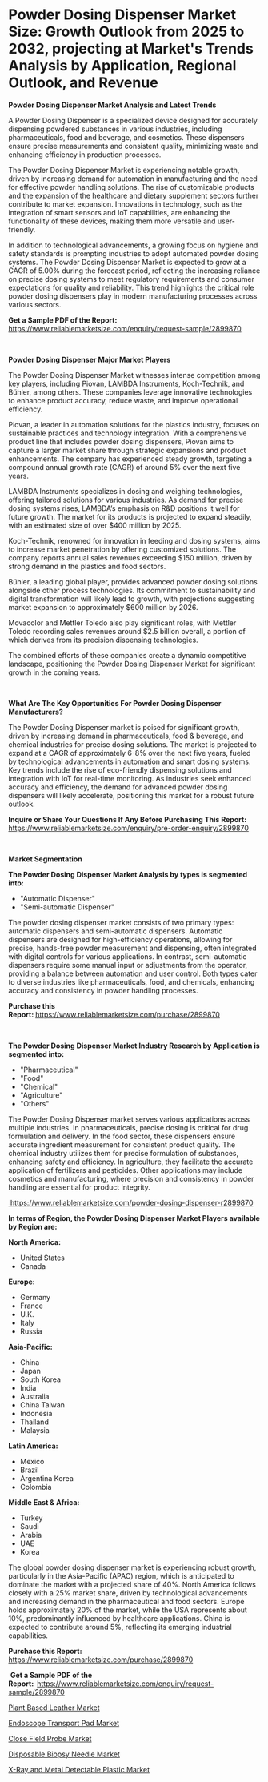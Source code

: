 <p><h1>Powder Dosing Dispenser Market Size: Growth Outlook from 2025 to 2032, projecting at Market's Trends Analysis by Application, Regional Outlook, and Revenue</h1></p><p><strong>Powder Dosing Dispenser Market Analysis and Latest Trends</strong></p>
<p><p>A Powder Dosing Dispenser is a specialized device designed for accurately dispensing powdered substances in various industries, including pharmaceuticals, food and beverage, and cosmetics. These dispensers ensure precise measurements and consistent quality, minimizing waste and enhancing efficiency in production processes. </p><p>The Powder Dosing Dispenser Market is experiencing notable growth, driven by increasing demand for automation in manufacturing and the need for effective powder handling solutions. The rise of customizable products and the expansion of the healthcare and dietary supplement sectors further contribute to market expansion. Innovations in technology, such as the integration of smart sensors and IoT capabilities, are enhancing the functionality of these devices, making them more versatile and user-friendly.</p><p>In addition to technological advancements, a growing focus on hygiene and safety standards is prompting industries to adopt automated powder dosing systems. The Powder Dosing Dispenser Market is expected to grow at a CAGR of 5.00% during the forecast period, reflecting the increasing reliance on precise dosing systems to meet regulatory requirements and consumer expectations for quality and reliability. This trend highlights the critical role powder dosing dispensers play in modern manufacturing processes across various sectors.</p></p>
<p><strong>Get a Sample PDF of the Report:&nbsp;</strong> <a href="https://www.reliablemarketsize.com/enquiry/request-sample/2899870?utm_campaign=1103&utm_medium=2&utm_source=Github&utm_content=ia&utm_term=16032025&utm_id=powder-dosing-dispenser">https://www.reliablemarketsize.com/enquiry/request-sample/2899870</a></p>
<p>&nbsp;</p>
<p><strong>Powder Dosing Dispenser Major Market Players</strong></p>
<p><p>The Powder Dosing Dispenser Market witnesses intense competition among key players, including Piovan, LAMBDA Instruments, Koch-Technik, and Bühler, among others. These companies leverage innovative technologies to enhance product accuracy, reduce waste, and improve operational efficiency. </p><p>Piovan, a leader in automation solutions for the plastics industry, focuses on sustainable practices and technology integration. With a comprehensive product line that includes powder dosing dispensers, Piovan aims to capture a larger market share through strategic expansions and product enhancements. The company has experienced steady growth, targeting a compound annual growth rate (CAGR) of around 5% over the next five years.</p><p>LAMBDA Instruments specializes in dosing and weighing technologies, offering tailored solutions for various industries. As demand for precise dosing systems rises, LAMBDA’s emphasis on R&D positions it well for future growth. The market for its products is projected to expand steadily, with an estimated size of over $400 million by 2025.</p><p>Koch-Technik, renowned for innovation in feeding and dosing systems, aims to increase market penetration by offering customized solutions. The company reports annual sales revenues exceeding $150 million, driven by strong demand in the plastics and food sectors.</p><p>Bühler, a leading global player, provides advanced powder dosing solutions alongside other process technologies. Its commitment to sustainability and digital transformation will likely lead to growth, with projections suggesting market expansion to approximately $600 million by 2026.</p><p>Movacolor and Mettler Toledo also play significant roles, with Mettler Toledo recording sales revenues around $2.5 billion overall, a portion of which derives from its precision dispensing technologies. </p><p>The combined efforts of these companies create a dynamic competitive landscape, positioning the Powder Dosing Dispenser Market for significant growth in the coming years.</p></p>
<p>&nbsp;</p>
<p><strong>What Are The Key Opportunities For Powder Dosing Dispenser Manufacturers?</strong></p>
<p><p>The Powder Dosing Dispenser market is poised for significant growth, driven by increasing demand in pharmaceuticals, food & beverage, and chemical industries for precise dosing solutions. The market is projected to expand at a CAGR of approximately 6-8% over the next five years, fueled by technological advancements in automation and smart dosing systems. Key trends include the rise of eco-friendly dispensing solutions and integration with IoT for real-time monitoring. As industries seek enhanced accuracy and efficiency, the demand for advanced powder dosing dispensers will likely accelerate, positioning this market for a robust future outlook.</p></p>
<p><strong>Inquire or Share Your Questions If Any Before Purchasing This Report:</strong> <a href="https://www.reliablemarketsize.com/enquiry/pre-order-enquiry/2899870?utm_campaign=1103&utm_medium=2&utm_source=Github&utm_content=ia&utm_term=16032025&utm_id=powder-dosing-dispenser">https://www.reliablemarketsize.com/enquiry/pre-order-enquiry/2899870</a></p>
<p>&nbsp;</p>
<p><strong>Market Segmentation</strong></p>
<p><strong>The Powder Dosing Dispenser Market Analysis by types is segmented into:</strong></p>
<p><ul><li>"Automatic Dispenser"</li><li>"Semi-automatic Dispenser"</li></ul></p>
<p><p>The powder dosing dispenser market consists of two primary types: automatic dispensers and semi-automatic dispensers. Automatic dispensers are designed for high-efficiency operations, allowing for precise, hands-free powder measurement and dispensing, often integrated with digital controls for various applications. In contrast, semi-automatic dispensers require some manual input or adjustments from the operator, providing a balance between automation and user control. Both types cater to diverse industries like pharmaceuticals, food, and chemicals, enhancing accuracy and consistency in powder handling processes.</p></p>
<p><strong>Purchase this Report:&nbsp;</strong><a href="https://www.reliablemarketsize.com/purchase/2899870?utm_campaign=1103&utm_medium=2&utm_source=Github&utm_content=ia&utm_term=16032025&utm_id=powder-dosing-dispenser">https://www.reliablemarketsize.com/purchase/2899870</a></p>
<p>&nbsp;</p>
<p><strong>The Powder Dosing Dispenser Market Industry Research by Application is segmented into:</strong></p>
<p><ul><li>"Pharmaceutical"</li><li>"Food"</li><li>"Chemical"</li><li>"Agriculture"</li><li>"Others"</li></ul></p>
<p><p>The Powder Dosing Dispenser market serves various applications across multiple industries. In pharmaceuticals, precise dosing is critical for drug formulation and delivery. In the food sector, these dispensers ensure accurate ingredient measurement for consistent product quality. The chemical industry utilizes them for precise formulation of substances, enhancing safety and efficiency. In agriculture, they facilitate the accurate application of fertilizers and pesticides. Other applications may include cosmetics and manufacturing, where precision and consistency in powder handling are essential for product integrity.</p></p>
<p><a href="https://www.reliablemarketsize.com/powder-dosing-dispenser-r2899870?utm_campaign=1103&utm_medium=2&utm_source=Github&utm_content=ia&utm_term=16032025&utm_id=powder-dosing-dispenser">&nbsp;https://www.reliablemarketsize.com/powder-dosing-dispenser-r2899870</a></p>
<p><strong>In terms of Region, the Powder Dosing Dispenser Market Players available by Region are:</strong></p>
<p>
    <p> <strong> North America: </strong>
        <ul>
            <li>United States</li>
            <li>Canada</li>
        </ul>
        </p> 
    <p> <strong> Europe: </strong>
        <ul>
            <li>Germany</li>
            <li>France</li>
            <li>U.K.</li>
            <li>Italy</li>
            <li>Russia</li>
        </ul>
        </p> 
    <p> <strong> Asia-Pacific: </strong>
        <ul>
            <li>China</li>
            <li>Japan</li>
            <li>South Korea</li>
            <li>India</li>
            <li>Australia</li>
            <li>China Taiwan</li>
            <li>Indonesia</li>
            <li>Thailand</li>
            <li>Malaysia</li>
        </ul>
        </p> 
    <p> <strong> Latin America: </strong>
        <ul>
            <li>Mexico</li>
            <li>Brazil</li>
            <li>Argentina Korea</li>
            <li>Colombia</li>
        </ul>
        </p> 
    <p> <strong> Middle East & Africa: </strong>
        <ul>
            <li>Turkey</li>
            <li>Saudi</li>
            <li>Arabia</li>
            <li>UAE</li>
            <li>Korea</li>
        </ul>
    </p>
    </p>
<p><p>The global powder dosing dispenser market is experiencing robust growth, particularly in the Asia-Pacific (APAC) region, which is anticipated to dominate the market with a projected share of 40%. North America follows closely with a 25% market share, driven by technological advancements and increasing demand in the pharmaceutical and food sectors. Europe holds approximately 20% of the market, while the USA represents about 10%, predominantly influenced by healthcare applications. China is expected to contribute around 5%, reflecting its emerging industrial capabilities.</p></p>
<p><strong>Purchase this Report: </strong><a href="https://www.reliablemarketsize.com/purchase/2899870?utm_campaign=1103&utm_medium=2&utm_source=Github&utm_content=ia&utm_term=16032025&utm_id=powder-dosing-dispenser">https://www.reliablemarketsize.com/purchase/2899870</a></p>
<p>&nbsp;<strong>Get a Sample PDF of the Report:&nbsp;&nbsp;</strong><a href="https://www.reliablemarketsize.com/enquiry/request-sample/2899870?utm_campaign=1103&utm_medium=2&utm_source=Github&utm_content=ia&utm_term=16032025&utm_id=powder-dosing-dispenser">https://www.reliablemarketsize.com/enquiry/request-sample/2899870</a></p>
<p><strong></strong></p>
<p><p><a href="https://github.com/pezezlarue7h/Market-Research-Report-List-1/blob/main/plant-based-leather-market.md?utm_campaign=1103&utm_medium=2&utm_source=Github&utm_content=ia&utm_term=16032025&utm_id=powder-dosing-dispenser">Plant Based Leather Market</a></p><p><a href="https://github.com/rueffmuoloqw/Market-Research-Report-List-1/blob/main/endoscope-transport-pad-market.md?utm_campaign=1103&utm_medium=2&utm_source=Github&utm_content=ia&utm_term=16032025&utm_id=powder-dosing-dispenser">Endoscope Transport Pad Market</a></p><p><a href="https://github.com/wycheelwayeu/Market-Research-Report-List-1/blob/main/close-field-probe-market.md?utm_campaign=1103&utm_medium=2&utm_source=Github&utm_content=ia&utm_term=16032025&utm_id=powder-dosing-dispenser">Close Field Probe Market</a></p><p><a href="https://github.com/lazloklitz2e/Market-Research-Report-List-1/blob/main/disposable-biopsy-needle-market.md?utm_campaign=1103&utm_medium=2&utm_source=Github&utm_content=ia&utm_term=16032025&utm_id=powder-dosing-dispenser">Disposable Biopsy Needle Market</a></p><p><a href="https://github.com/auriashetzxj/Market-Research-Report-List-1/blob/main/x-ray-and-metal-detectable-plastic-market.md?utm_campaign=1103&utm_medium=2&utm_source=Github&utm_content=ia&utm_term=16032025&utm_id=powder-dosing-dispenser">X-Ray and Metal Detectable Plastic Market</a></p></p>